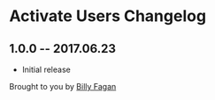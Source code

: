 # Activate Users Changelog

## 1.0.0 -- 2017.06.23

* Initial release

Brought to you by [Billy Fagan](https://billyfagan.co.uk)
